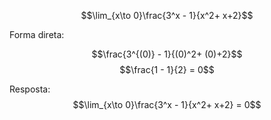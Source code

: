 $$\lim_{x\to 0}\frac{3^x - 1}{x^2+ x+2}$$

Forma direta:

$$\frac{3^{(0)} - 1}{(0)^2+ (0)+2}$$
$$\frac{1 - 1}{2} = 0$$

Resposta:
$$\lim_{x\to 0}\frac{3^x - 1}{x^2+ x+2} = 0$$